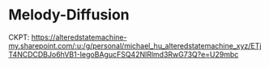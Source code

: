 # Melody-Diffusion

CKPT: https://alteredstatemachine-my.sharepoint.com/:u:/g/personal/michael_hu_alteredstatemachine_xyz/ETjT4NCDCDBJo6hVB1-IegoBAgucFSQ42NlRlmd3RwG73Q?e=U29mbc
